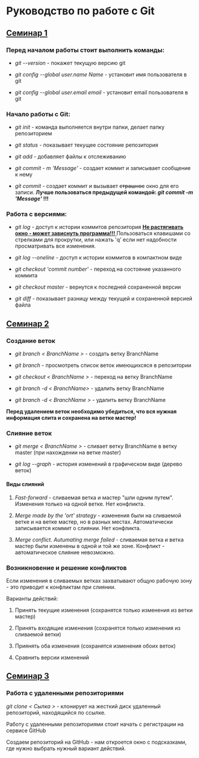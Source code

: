# Руководство по работе с Git

## <u> Семинар 1 </u>

### Перед началом работы стоит выполнить команды:

* *git --version* - покажет текущую версию git

* *git config --global user.name Name* - установит имя пользователя в git

* *git config --global user.email email* - установит email пользователя в git

### Начало работы с Git:

* *git init* - команда выполняется внутри папки, делает папку репозиторием

* *git status* - показывает текущее состояние репозитория

* *git add* - добавляет файлы к отслеживанию

* *git commit - m 'Message'* - создает коммит и записывает сообщение к нему 

* *git commit* - создает коммит и вызывает ~~страшное~~ окно для его записи. **Лучше пользоваться предыдущей командой: *git commit -m 'Message'* !!!**

### Работа с версиями:

* *git log* - доступ к истории коммитов репозитория <u> **Не растягивать окно - может зависнуть программа!!!** </u> Пользоваться клавишами со стрелками для прокрутки, или нажать 'q' если нет надобности просматривать все изменения.

* *git log --oneline* - доступ к истории коммитов в компактном виде

* *git checkout 'commit number'* - переход на состояние указанного коммита

* *git checkout master* - вернутся к последней сохраненной версии

* *git diff* - показывает разницу между текущей и сохраненной версией файла

## <u> Семинар 2 </u>

### Создание веток

* *git branch < BranchName >* - создать ветку BranchName

* *git branch* - просмотреть список веток имеющихсяся в репозитории

* *git checkout < BranchName >* - переход на ветку BranchName

* *git branch -d < BranchName>* - удалить ветку BranchName

* *git branch -d < BranchName >* - удалить ветку BranchName

 **Перед удалением веток необходимо убедиться, что вся нужная информация слита и сохранена на ветке мастер!**

### Слияние веток

* *git merge < BranchName >* - сливает ветку BranchName в ветку master (при нахождении на ветке master)

* *git log --graph* - история изменений в графическом виде (дерево веток)

#### Виды слияний

1. *Fast-forward* - сливаемая ветка и мастер "шли одним путем". Изменения только на одной ветке. Нет конфликта.

2. *Merge made by the 'ort' strategy* - изменения были на сливаемой ветке и на ветке мастер, но в разных местах. Автоматически записывается коммит о слиянии. Нет конфликта.

3. *Merge conflict. Autumating merge failed* - сливаемая ветка и ветка мастер были изменены в одной и той же зоне. Конфликт - автоматическое слияние невозможно.

### Возникновение и решение конфликтов

Если изменения в сливаемых ветках захватывают общую рабочую зону - это приводит к конфликтам при слиянии. 

Варианты действий:

1. Принять текущие изменения (сохранятся только изменения из ветки мастер)

2. Принять входящие изменения (сохранятся только изменения из сливаемой ветки)

3. Приянять оба изменения (сохранятся изменения обоих веток)

4. Сравнить версии изменений

## <u> Семинар 3 </u>

### Работа с удаленными репозиториями

*git clone < Сылка >* - клонирует на жесткий диск удаленный репозиторий, находящийся по ссылке.

Работу с удаленными репозиториями стоит начать с регистрации на сервисе GitHub

Создаем репозиторий на GitHub - нам откроется окно с подсказками, где нужно выбрать нужный вариант действий.

